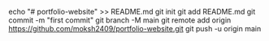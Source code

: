 echo "# portfolio-website" >> README.md
git init
git add README.md
git commit -m "first commit"
git branch -M main
git remote add origin https://github.com/moksh2409/portfolio-website.git
git push -u origin main

